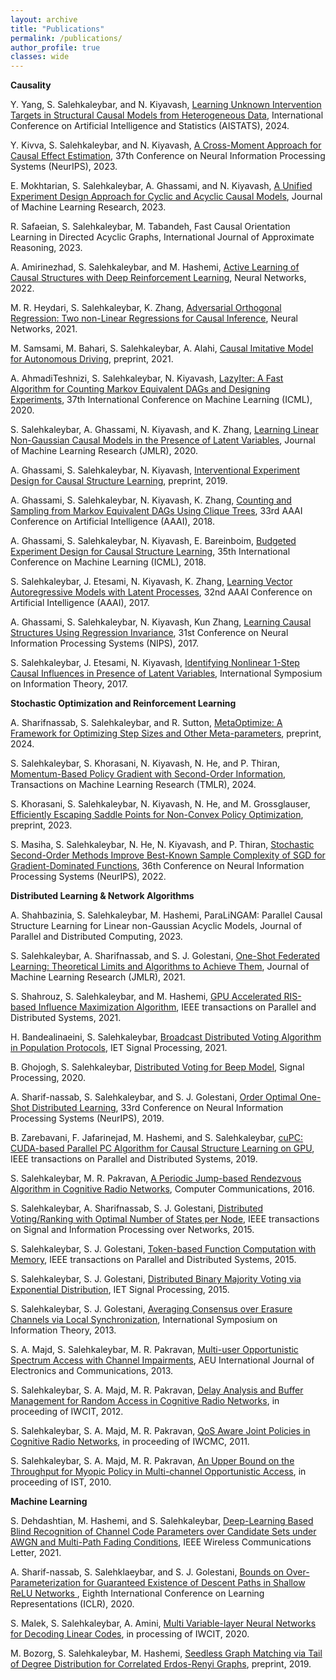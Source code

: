 ```yaml
---
layout: archive
title: "Publications"
permalink: /publications/
author_profile: true
classes: wide
---
```

**Causality**
<p> Y. Yang, S. Salehkaleybar, and N. Kiyavash, <a href="https://arxiv.org/pdf/2312.06091.pdf"> Learning Unknown Intervention Targets in Structural Causal Models from Heterogeneous Data</a>, International Conference on Artificial Intelligence and Statistics (AISTATS), 2024.</p>
<p> Y. Kivva, S. Salehkaleybar, and N. Kiyavash, <a href="https://proceedings.neurips.cc/paper_files/paper/2023/file/1f6100363156cced8633f4e89dd8ceb1-Paper-Conference.pdf"> A Cross-Moment Approach for Causal Effect Estimation</a>, 37th Conference on Neural Information Processing Systems (NeurIPS), 2023.</p>
<p> E. Mokhtarian, S. Salehkaleybar, A. Ghassami, and N. Kiyavash, <a href="https://www.jmlr.org/papers/volume24/22-1425/22-1425.pdf"> A Unified Experiment Design Approach for Cyclic and Acyclic Causal Models</a>, Journal of Machine Learning Research, 2023.</p>
<p> R. Safaeian, S. Salehkaleybar, M. Tabandeh, <a> Fast Causal Orientation Learning in Directed Acyclic Graphs</a>, International Journal of Approximate Reasoning, 2023.</p>
<p>A. Amirinezhad, S. Salehkaleybar, and M. Hashemi, <a href="https://arxiv.org/pdf/2009.03009.pdf">Active Learning of Causal Structures with Deep Reinforcement Learning</a>, Neural Networks, 2022.</p>
<p>M. R. Heydari, S. Salehkaleybar, K. Zhang, <a href="https://arxiv.org/pdf/1909.04454.pdf">Adversarial Orthogonal Regression: Two non-Linear Regressions for Causal Inference</a>, Neural Networks, 2021.</p>
<p>M. Samsami, M. Bahari, S. Salehkaleybar, A. Alahi, <a href="https://arxiv.org/pdf/2112.03908.pdf">Causal Imitative Model for Autonomous Driving</a>, preprint, 2021.</p>
<p>A. AhmadiTeshnizi, S. Salehkaleybar, N. Kiyavash, <a href="https://proceedings.icml.cc/static/paper_files/icml/2020/1030-Paper.pdf"> LazyIter: A Fast Algorithm for Counting Markov Equivalent DAGs and Designing Experiments</a>, 37th International Conference on Machine Learning (ICML), 2020.</p>
<p>S. Salehkaleybar, A. Ghassami, N. Kiyavash, and K. Zhang, <a href="http://jmlr.org/papers/v21/19-260.html">Learning Linear Non-Gaussian Causal
Models in the Presence of Latent Variables</a>, Journal of Machine Learning Research (JMLR), 2020.</p>
<p>A. Ghassami, S. Salehkaleybar, N. Kiyavash, <a href="https://arxiv.org/pdf/1910.05651.pdf">Interventional Experiment Design for Causal Structure Learning</a>, preprint, 2019.</p>
<p>A. Ghassami, S. Salehkaleybar, N. Kiyavash, K. Zhang, <a href="https://www.aaai.org/ojs/index.php/AAAI/article/view/4249">Counting and Sampling from Markov Equivalent DAGs Using Clique Trees</a>, 33rd AAAI Conference on Artificial Intelligence (AAAI), 2018.</p>
<p>A. Ghassami, S. Salehkaleybar, N. Kiyavash, E. Bareinboim, <a href="https://arxiv.org/pdf/1709.03625.pdf">Budgeted Experiment Design for Causal Structure Learning</a>, 35th International Conference on Machine Learning (ICML), 2018.</p>
<p>S. Salehkaleybar, J. Etesami, N. Kiyavash, K. Zhang, <a href="https://arxiv.org/pdf/1702.08575.pdf">Learning Vector Autoregressive Models with Latent Processes</a>, 32nd AAAI Conference on Artificial Intelligence (AAAI), 2017.</p>
<p>A. Ghassami, S. Salehkaleybar, N. Kiyavash, Kun Zhang,  <a href="https://arxiv.org/pdf/1705.09644.pdf">Learning Causal Structures Using Regression
Invariance</a>, 31st Conference on Neural Information Processing
Systems (NIPS), 2017.</p>
<p>S. Salehkaleybar, J. Etesami, N. Kiyavash, <a href="https://arxiv.org/pdf/1701.06605.pdf">Identifying Nonlinear 1-Step Causal Influences in Presence of Latent Variables</a>, International Symposium on Information Theory, 2017.</p>

**Stochastic Optimization and Reinforcement Learning**

<p>A. Sharifnassab, S. Salehkaleybar, and R. Sutton, <a href="https://arxiv.org/pdf/2402.02342.pdf"> MetaOptimize: A Framework for Optimizing Step Sizes and Other Meta-parameters</a>, preprint, 2024.</p>
<p>S. Salehkaleybar, S. Khorasani, N. Kiyavash, N. He, and P. Thiran, <a href="https://arxiv.org/pdf/2205.08253.pdf"> Momentum-Based Policy Gradient with Second-Order Information</a>, Transactions on Machine Learning Research (TMLR), 2024.</p>
<p>S. Khorasani, S. Salehkaleybar, N. Kiyavash, N. He, and M. Grossglauser, <a href="https://arxiv.org/pdf/2311.08914.pdf"> Efficiently Escaping Saddle Points for Non-Convex Policy Optimization</a>, preprint, 2023.</p>
<p>S. Masiha, S. Salehkaleybar, N. He, N. Kiyavash, and P. Thiran, <a href="https://proceedings.neurips.cc/paper_files/paper/2022/file/46323351ebc2afa42b30a6122815cb95-Paper-Conference.pdf"> Stochastic Second-Order Methods Improve Best-Known Sample Complexity of SGD for Gradient-Dominated Functions</a>, 36th Conference on Neural Information Processing Systems (NeurIPS), 2022.</p>


**Distributed Learning & Network Algorithms**
<p>A. Shahbazinia, S. Salehkaleybar, M. Hashemi, <a>ParaLiNGAM: Parallel Causal Structure Learning for Linear non-Gaussian Acyclic Models</a>, Journal of Parallel and Distributed Computing, 2023.</p>
<p>S. Salehkaleybar, A. Sharifnassab, and S. J. Golestani, <a href="https://arxiv.org/pdf/1905.04634v5.pdf">One-Shot Federated Learning:
Theoretical Limits and Algorithms to Achieve Them</a>, Journal of Machine Learning Research (JMLR), 2021.</p>
<p>S. Shahrouz, S. Salehkaleybar, and M. Hashemi, <a href="https://arxiv.org/pdf/2009.07325.pdf">GPU Accelerated RIS-based Influence Maximization Algorithm</a>, IEEE transactions on Parallel and Distributed Systems, 2021.</p>
<p>H. Bandealinaeini, S. Salehkaleybar, <a href="https://arxiv.org/pdf/1907.06855.pdf">Broadcast Distributed Voting Algorithm in Population Protocols</a>, IET Signal Processing, 2021.</p>
<p>B. Ghojogh, S. Salehkaleybar, <a href="https://arxiv.org/pdf/1910.09882.pdf"> Distributed Voting for Beep Model</a>, Signal Processing, 2020.</p>
<p>A. Sharif-nassab, S. Salehkaleybar, and S. J. Golestani, <a href="https://papers.nips.cc/paper/8489-order-optimal-one-shot-distributed-learning.pdf">Order Optimal 
One-Shot Distributed Learning</a>, 33rd Conference on Neural Information Processing Systems (NeurIPS), 2019.</p>
<p>B. Zarebavani, F. Jafarinejad, M. Hashemi, and S. Salehkaleybar, <a href="https://arxiv.org/pdf/1812.08491.pdf">cuPC: CUDA-based Parallel PC
Algorithm for Causal Structure Learning on GPU</a>, IEEE transactions on Parallel and Distributed
Systems, 2019.</p>
<p>S. Salehkaleybar, M. R. Pakravan, <a href="http://www.sciencedirect.com/science/article/pii/S014036641600027X">A Periodic Jump-based Rendezvous Algorithm in Cognitive Radio Networks</a>, Computer Communications, 2016.</p>
<p>S. Salehkaleybar, A. Sharifnassab, S. J. Golestani, <a href="https://arxiv.org/pdf/1703.08838.pdf">Distributed Voting/Ranking with Optimal Number of States per Node</a>, IEEE transactions on Signal and Information Processing over Networks, 2015.</p>
<p>S. Salehkaleybar, S. J. Golestani, <a href="https://arxiv.org/pdf/1703.08831.pdf">Token-based Function Computation with Memory</a>,
IEEE transactions on Parallel and Distributed Systems, 2015.</p>
<p>S. Salehkaleybar, S. J. Golestani, <a href="http://ieeexplore.ieee.org/document/7490499/">Distributed Binary Majority Voting via Exponential Distribution</a>, IET Signal Processing, 2015.</p>
<p>S. Salehkaleybar, S. J. Golestani, <a href="http://ieeexplore.ieee.org/document/6620395/">Averaging Consensus over Erasure Channels via Local Synchronization</a>, International Symposium on Information Theory, 2013.</p>
<p>S. A. Majd, S. Salehkaleybar, M. R. Pakravan, <a href="http://www.sciencedirect.com/science/article/pii/S1434841113001325">Multi-user Opportunistic Spectrum Access with Channel Impairments</a>, AEU International Journal of Electronics and Communications,
2013.</p>
<p>S. Salehkaleybar, S. A. Majd, M. R. Pakravan, <a href="http://ieeexplore.ieee.org/document/6555761/">Delay Analysis and Buffer Management for Random Access in Cognitive Radio Networks</a>, in proceeding of IWCIT, 2012.</p>
<p>S. Salehkaleybar, S. A. Majd, M. R. Pakravan, <a href="http://ieeexplore.ieee.org/document/5982774/">QoS Aware Joint Policies in Cognitive Radio Networks</a>, in proceeding of IWCMC, 2011.</p>
<p>S. Salehkaleybar, S. A. Majd, M. R. Pakravan, <a href="http://ieeexplore.ieee.org/document/5733993/">An Upper Bound on the Throughput for Myopic Policy in Multi-channel Opportunistic Access</a>, in proceeding of IST, 2010.</p>

**Machine Learning**
<p>S. Dehdashtian, M. Hashemi, and S. Salehkaleybar, <a href="https://arxiv.org/pdf/2009.07774.pdf">Deep-Learning Based Blind Recognition of Channel Code Parameters over Candidate Sets under AWGN and Multi-Path Fading Conditions</a>, IEEE Wireless Communications Letter, 2021.</p>
<p>A. Sharif-nassab, S. Salehklaeybar, and S. J. Golestani, <a href="https://openreview.net/pdf?id=BkgXHTNtvS"> Bounds on Over-Parameterization for
Guaranteed Existence of Descent Paths in Shallow ReLU Networks </a>, Eighth International Conference on Learning Representations (ICLR), 2020.</p>
<p>S. Malek, S. Salehkaleybar, A. Amini, <a href="http://sina.sharif.ir/~saleh/IWCIT.pdf"> Multi Variable-layer Neural Networks for Decoding
Linear Codes</a>, in processing of IWCIT, 2020.</p>
<p>M. Bozorg, S. Salehkaleybar, M. Hashemi, <a href="https://arxiv.org/pdf/1907.06334.pdf">Seedless Graph Matching via Tail of Degree Distribution for Correlated Erdos-Renyi Graphs</a>, preprint, 2019.</p>













